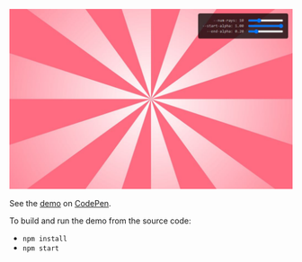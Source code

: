 ![demo screenshot](/design/shots/demo-shot.jpg)

See the [demo](https://codepen.io/mgiulio/pen/RwLEXoN) on [CodePen](https://codepen.io).

To build and run the demo from the source code:

* `npm install`
* `npm start`